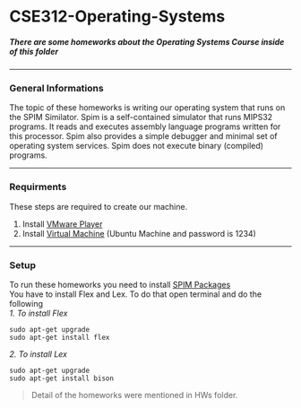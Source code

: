 # CSE312-Operating-Systems
##### There are some homeworks about the Operating Systems Course inside of this folder
***
### General Informations
The topic of these homeworks is writing our operating system that runs on the SPIM Similator. Spim is a self-contained simulator that runs MIPS32 programs. It reads and executes assembly language programs written for this processor. Spim also provides a simple debugger and minimal set of operating system services. Spim does not execute binary (compiled) programs.
***

### Requirments 
These steps are required to create our machine. 
1. Install [VMware Player](https://my.vmware.com/en/web/vmware/downloads/info/slug/desktop_end_user_computing/vmware_workstation_player/16_0)
2. Install [Virtual Machine](https://drive.google.com/open?id=1YppX3lNkyTsHV_lvA4w9TomNCUkpLeEg) (Ubuntu Machine and password is 1234)
***

### Setup
To run these homeworks you need to install [SPIM Packages](https://sourceforge.net/p/spimsimulator/code/HEAD/tree/)
<br />You have to install Flex and Lex. To do that open terminal and do the following<br />
_1. To install Flex_
```
sudo apt-get upgrade
sudo apt-get install flex
```
_2. To install Lex_<br />
```
sudo apt-get upgrade
sudo apt-get install bison
```

> Detail of the homeworks were mentioned in HWs folder.
